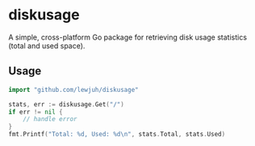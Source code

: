 # diskusage

A simple, cross-platform Go package for retrieving disk usage statistics (total and used space).

## Usage

```go
import "github.com/lewjuh/diskusage"

stats, err := diskusage.Get("/")
if err != nil {
    // handle error
}
fmt.Printf("Total: %d, Used: %d\n", stats.Total, stats.Used)
``` 